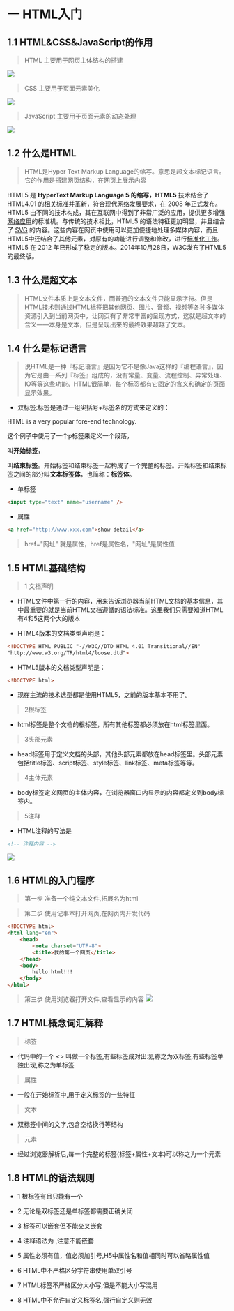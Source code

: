 # 一 HTML入门

## 1.1 HTML&CSS&JavaScript的作用

> HTML 主要用于网页主体结构的搭建

![](assets/01.%20HTML_image_1.png)

> CSS 主要用于页面元素美化

![](assets/01.%20HTML_image_2.png)

> JavaScript 主要用于页面元素的动态处理

![](assets/01.%20HTML_image_3.gif)

## 1.2 什么是HTML

> HTML是Hyper Text Markup Language的缩写。意思是超文本标记语言。它的作用是搭建网页结构，在网页上展示内容

HTML5 是 **HyperText Markup Language 5 的缩写，HTML5** 技术结合了 HTML4.01 的[相关标准](https://baike.baidu.com/item/%E7%9B%B8%E5%85%B3%E6%A0%87%E5%87%86/5199682?fromModule=lemma_inlink "相关标准")并革新，符合现代网络发展要求，在 2008 年正式发布。HTML5 由不同的技术构成，其在互联网中得到了非常广泛的应用，提供更多增强[网络应用](https://baike.baidu.com/item/%E7%BD%91%E7%BB%9C%E5%BA%94%E7%94%A8/2196523?fromModule=lemma_inlink "网络应用")的标准机。与传统的技术相比，HTML5 的语法特征更加明显，并且结合了 [SVG](https://baike.baidu.com/item/SVG/63178?fromModule=lemma_inlink "SVG") 的内容。这些内容在网页中使用可以更加便捷地处理多媒体内容，而且 HTML5中还结合了其他元素，对原有的功能进行调整和修改，进行[标准化工作](https://baike.baidu.com/item/%E6%A0%87%E5%87%86%E5%8C%96%E5%B7%A5%E4%BD%9C/9777788?fromModule=lemma_inlink "标准化工作")。HTML5 在 2012 年已形成了稳定的版本。2014年10月28日，W3C发布了HTML5的最终版。

## 1.3 什么是超文本

> HTML文件本质上是文本文件，而普通的文本文件只能显示字符。但是HTML技术则通过HTML标签把其他网页、图片、音频、视频等各种多媒体资源引入到当前网页中，让网页有了非常丰富的呈现方式，这就是超文本的含义——本身是文本，但是呈现出来的最终效果超越了文本。

## 1.4 什么是标记语言

> 说HTML是一种『标记语言』是因为它不是像Java这样的『编程语言』，因为它是由一系列『标签』组成的，没有常量、变量、流程控制、异常处理、IO等等这些功能。HTML很简单，每个标签都有它固定的含义和确定的页面显示效果。

- 双标签:标签是通过一组尖括号+标签名的方式来定义的：
    

<p>HTML is a very popular fore-end technology.</p>

这个例子中使用了一个p标签来定义一个段落，<p>叫**开始标签**，</p>叫**结束标签**。开始标签和结束标签一起构成了一个完整的标签。开始标签和结束标签之间的部分叫**文本标签体**，也简称：**标签体**。

- 单标签
```html
<input type="text" name="username" />
```
- 属性
```html
<a href="http://www.xxx.com">show detail</a>
```

> href="网址" 就是属性，href是属性名，"网址"是属性值

## 1.5 HTML基础结构

> 1 文档声明

- HTML文件中第一行的内容，用来告诉浏览器当前HTML文档的基本信息，其中最重要的就是当前HTML文档遵循的语法标准。这里我们只需要知道HTML有4和5这两个大的版本
    
- HTML4版本的文档类型声明是：
```html
<!DOCTYPE HTML PUBLIC "-//W3C//DTD HTML 4.01 Transitional//EN"  
"http://www.w3.org/TR/html4/loose.dtd">
```

- HTML5版本的文档类型声明是：
```html
<!DOCTYPE html>
```

- 现在主流的技术选型都是使用HTML5，之前的版本基本不用了。

> 2根标签
- html标签是整个文档的根标签，所有其他标签都必须放在html标签里面。

> 3头部元素
- head标签用于定义文档的头部，其他头部元素都放在head标签里。头部元素包括title标签、script标签、style标签、link标签、meta标签等等。

> 4主体元素
- body标签定义网页的主体内容，在浏览器窗口内显示的内容都定义到body标签内。

> 5注释
- HTML注释的写法是
```html
<!-- 注释内容 -->
```

![](assets/01.%20HTML_image_4.png)

## 1.6 HTML的入门程序

> 第一步 准备一个纯文本文件,拓展名为html

> 第二步 使用记事本打开网页,在网页内开发代码

```html
<!DOCTYPE html>  
<html lang="en">  
    <head>  
        <meta charset="UTF-8">  
        <title>我的第一个网页</title>  
    </head>  
    <body>  
        hello html!!!  
    </body>  
</html>
```

> 第三步 使用浏览器打开文件,查看显示的内容
![](assets/01.%20HTML_image_5.png)

## 1.7 HTML概念词汇解释

> 标签

- 代码中的一个 <> 叫做一个标签,有些标签成对出现,称之为双标签,有些标签单独出现,称之为单标签

> 属性

- 一般在开始标签中,用于定义标签的一些特征

> 文本

- 双标签中间的文字,包含空格换行等结构

> 元素

- 经过浏览器解析后,每一个完整的标签(标签+属性+文本)可以称之为一个元素

## 1.8 HTML的语法规则

- 1 根标签有且只能有一个
    
- 2 无论是双标签还是单标签都需要正确关闭
    
- 3 标签可以嵌套但不能交叉嵌套
    
- 4 注释语法为<!-- --> ,注意不能嵌套
    
- 5 属性必须有值，值必须加引号,H5中属性名和值相同时可以省略属性值
    
- 6 HTML中不严格区分字符串使用单双引号
    
- 7 HTML标签不严格区分大小写,但是不能大小写混用
    
- 8 HTML中不允许自定义标签名,强行自定义则无效
    

